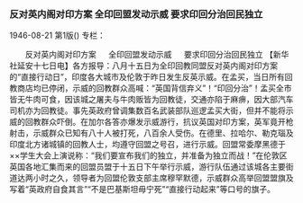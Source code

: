 ### 反对英内阁对印方案  全印回盟发动示威  要求印回分治回民独立

1946-08-21
第1版()
专栏：

　　反对英内阁对印方案
　  全印回盟发动示威
　  要求印回分治回民独立
    【新华社延安十七日电】各方报导：八月十五日为全印回教同盟反对英内阁对印方案的“直接行动日”，印度各大城市及伦敦于昨日发生反英示威。在孟买，当日所有回教商店均已停闭，示威的回教群众高喊：“英国背信弃义”！“印回分治”！孟买全市皆无牛肉可食，因该城之屠夫与牛肉贩皆为回教徒，交通亦陷于麻痹，因大部汽车司机亦为回教徒。事先英政府曾调集数百名武装部队巡逻孟买大街，但并不能将示威的回教群众吓倒。在加尔各答亦爆发示威游行，抗议英国对印方案，英军竟开枪射击，示威群众已知有八十人被打死，八百余人受伤。在德里、拉哈尔、勒克瑙及印度北方诸城镇的回教人士，均遵守回盟之号召，进行示威。回盟常委摩黑德于××学生大会上演说称：“我们要宣布我们的独立，并准备为独立而战！”在伦敦区英国各地汇集而来的回盟员盟于十五日下午举行示威，游行队伍通过该城各主要街道达两小时之久，领导者为回盟伦敦支部主席穆罕默德，示威群众高举回盟盟旗及写着“英政府自食其言”“不是巴基斯坦毋宁死”“直接行动起来”等口号的旗子。
